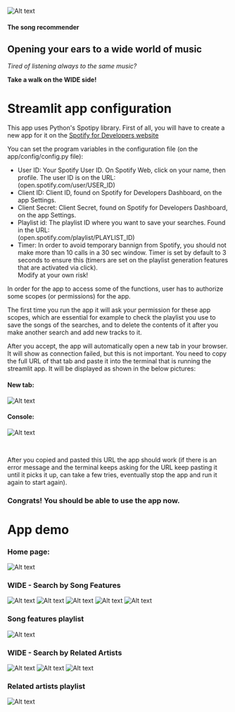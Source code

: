  ![Alt text](../src/img/logo_back.png?raw=true "Title")

 #### The song recommender

## Opening your ears to a wide world of music

*Tired of listening always to the same music?*

**Take a walk on the WIDE side!**

# Streamlit app configuration

This app uses Python's Spotipy library. First of all, you will have to create a new app for it on the [Spotify for Developers website](https://developer.spotify.com/)<br>

You can set the program variables in the configuration file (on the app/config/config.py file):<br>

- User ID: Your Spotify User ID. On Spotify Web, click on your name, then profile. The user ID is on the URL:<br> (open.spotify.com/user/USER_ID)
- Client ID: Client ID, found on Spotify for Developers Dashboard, on the app Settings.
- Client Secret: Client Secret, found on Spotify for Developers Dashboard, on the app Settings.
- Playlist id: The playlist ID where you want to save your searches. Found in the URL:<br> (open.spotify.com/playlist/PLAYLIST_ID)
- Timer: In order to avoid temporary bannign from Spotify, you should not make more than 10 calls in a 30 sec window. Timer is set by default to 3 seconds to ensure this (timers are set on the playlist generation features that are activated via click). <br>Modify at your own risk!

In order for the app to access some of the functions, user has to authorize some scopes (or permissions) for the app.<br>

The first time you run the app it will ask your permission for these app scopes, which are essential for example to check the playlist you use to save the songs of the searches, and to delete the contents of it after you make another search and add new tracks to it.<br>

After you accept, the app will automatically open a new tab in your browser. It will show as connection failed, but this is not important. You need to copy the full URL of that tab and paste it into the terminal that is running the streamlit app. It will be displayed as shown in the below pictures:<br>

#### New tab:
![Alt text](../src/img/authentication1.png?raw=true "Title")
#### Console:
![Alt text](../src/img/authentication2.png?raw=true "Title")

<br>

After you copied and pasted this URL the app should work (if there is an error message and the terminal keeps asking for the URL keep pasting it until it picks it up, can take a few tries, eventually stop the app and run it again to start again).<br>

### Congrats! You should be able to use the app now.

# App demo

### Home page:
![Alt text](./pics/wide_home.png?raw=true "Title")
### WIDE - Search by Song Features
![Alt text](./pics/wide_feat_01.png?raw=true "Title")
![Alt text](./pics/wide_feat_02.png?raw=true "Title")
![Alt text](./pics/wide_feat_03.png?raw=true "Title")
![Alt text](./pics/wide_feat_04.png?raw=true "Title")
![Alt text](./pics/wide_feat_05.png?raw=true "Title")
### Song features playlist
![Alt text](./pics/wide_feat_playlist.png?raw=true "Title")
### WIDE - Search by Related Artists
![Alt text](./pics/wide_rltd_01.png?raw=true "Title")
![Alt text](./pics/wide_rltd_02.png?raw=true "Title")
![Alt text](./pics/wide_rltd_03.png?raw=true "Title")
### Related artists playlist
![Alt text](./pics/wide_rltd_playlist.png?raw=true "Title")
